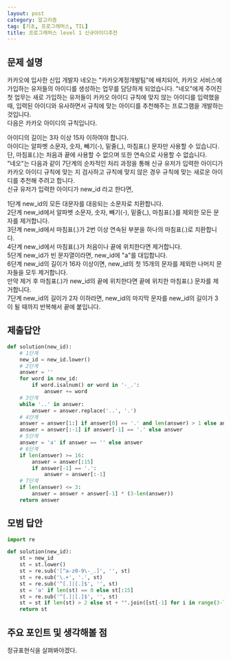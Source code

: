```yaml
---
layout: post
category: 알고리즘
tag: [기초, 프로그래머스, TIL]
title: 프로그래머스 level 1 신규아이디추천
---
```


## 문제 설명

카카오에 입사한 신입 개발자 네오는 "카카오계정개발팀"에 배치되어, 카카오 서비스에 가입하는 유저들의 아이디를 생성하는 업무를 담당하게 되었습니다. "네오"에게 주어진 첫 업무는 새로 가입하는 유저들이 카카오 아이디 규칙에 맞지 않는 아이디를 입력했을 때, 입력된 아이디와 유사하면서 규칙에 맞는 아이디를 추천해주는 프로그램을 개발하는 것입니다.  
다음은 카카오 아이디의 규칙입니다.  

아이디의 길이는 3자 이상 15자 이하여야 합니다.  
아이디는 알파벳 소문자, 숫자, 빼기(-), 밑줄(_), 마침표(.) 문자만 사용할 수 있습니다.  
단, 마침표(.)는 처음과 끝에 사용할 수 없으며 또한 연속으로 사용할 수 없습니다.  
"네오"는 다음과 같이 7단계의 순차적인 처리 과정을 통해 신규 유저가 입력한 아이디가 카카오 아이디 규칙에 맞는 지 검사하고 규칙에 맞지 않은 경우 규칙에 맞는 새로운 아이디를 추천해 주려고 합니다.  
신규 유저가 입력한 아이디가 new_id 라고 한다면,  

1단계 new_id의 모든 대문자를 대응되는 소문자로 치환합니다.  
2단계 new_id에서 알파벳 소문자, 숫자, 빼기(-), 밑줄(_), 마침표(.)를 제외한 모든 문자를 제거합니다.  
3단계 new_id에서 마침표(.)가 2번 이상 연속된 부분을 하나의 마침표(.)로 치환합니다.  
4단계 new_id에서 마침표(.)가 처음이나 끝에 위치한다면 제거합니다.  
5단계 new_id가 빈 문자열이라면, new_id에 "a"를 대입합니다.  
6단계 new_id의 길이가 16자 이상이면, new_id의 첫 15개의 문자를 제외한 나머지 문자들을 모두 제거합니다.  
     만약 제거 후 마침표(.)가 new_id의 끝에 위치한다면 끝에 위치한 마침표(.) 문자를 제거합니다.  
7단계 new_id의 길이가 2자 이하라면, new_id의 마지막 문자를 new_id의 길이가 3이 될 때까지 반복해서 끝에 붙입니다.  

## 제출답안

```python
def solution(new_id):
    # 1단계
    new_id = new_id.lower()
    # 2단계
    answer = ''
    for word in new_id:
        if word.isalnum() or word in '-_.':
            answer += word
    # 3단계
    while '..' in answer:
        answer = answer.replace('..', '.')
    # 4단계
    answer = answer[1:] if answer[0] == '.' and len(answer) > 1 else answer
    answer = answer[:-1] if answer[-1] == '.' else answer
    # 5단계
    answer = 'a' if answer == '' else answer
    # 6단계
    if len(answer) >= 16:
        answer = answer[:15]
        if answer[-1] == '.':
            answer = answer[:-1]
    # 7단계
    if len(answer) <= 3:
        answer = answer + answer[-1] * (3-len(answer))
    return answer
```

## 모범 답안

```python
import re

def solution(new_id):
    st = new_id
    st = st.lower()
    st = re.sub('[^a-z0-9\-_.]', '', st)
    st = re.sub('\.+', '.', st)
    st = re.sub('^[.]|[.]$', '', st)
    st = 'a' if len(st) == 0 else st[:15]
    st = re.sub('^[.]|[.]$', '', st)
    st = st if len(st) > 2 else st + "".join([st[-1] for i in range(3-len(st))])
    return st
```

## 주요 포인트 및 생각해볼 점  
정규표현식을 살펴봐야겠다.



